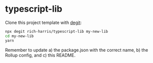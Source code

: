 # typescript-lib

Clone this project template with [degit](https://github.com/Rich-Harris/typescript-lib):

```bash
npx degit rich-harris/typescript-lib my-new-lib
cd my-new-lib
yarn
```

Remember to update a) the package.json with the correct name, b) the Rollup config, and c) this README.
